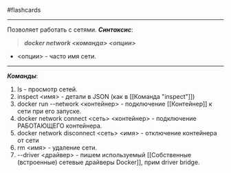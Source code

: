 #flashcards
***
Позволяет работать с сетями.
***Синтаксис***:
>***docker network <команда> <опции>***
- <опции> - часто имя сети.
***
***Команды***:
1. ls - просмотр сетей.
2. inspect <имя> - детали в JSON (как в [[Команда "inspect"]])
3. docker run --network <контейнер> - подключение [[Контейнер]] к сети при его запуске.
4. docker network connect <сеть> <контейнер> - подключение РАБОТАЮЩЕГО контейнера.
5. docker network disconnect <сеть> <имя> - отключение контейнера от сети
6. rm <имя> - удаление сети.
7. --driver <драйвер> - пишем используемый [[Собственные (встроенные) сетевые драйверы Docker]], прим driver bridge.
<!--SR:!2025-10-21,2,230-->